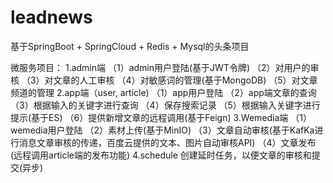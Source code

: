 # leadnews
基于SpringBoot + SpringCloud + Redis + Mysql的头条项目

微服务项目：
1.admin端
（1）admin用户登陆(基于JWT令牌)
（2）对用户的审核
（3）对文章的人工审核
（4）对敏感词的管理(基于MongoDB)
（5）对文章频道的管理
2.app端（user, article)
（1）app用户登陆
（2）app端文章的查询
（3）根据输入的关键字进行查询
（4）保存搜索记录
（5）根据输入关键字进行提示(基于ES)
（6）提供新增文章的远程调用(基于Feign)
3.Wemedia端
（1）wemedia用户登陆
（2）素材上传(基于MinIO)
（3）文章自动审核(基于KafKa进行消息文章审核的传递，百度云提供的文本、图片自动审核API)
（4）文章发布(远程调用article端的发布功能)
4.schedule
创建延时任务，以便文章的审核和提交(异步)